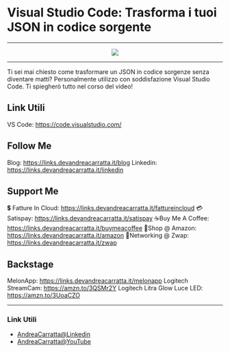 # Visual Studio Code: Trasforma i tuoi JSON in codice sorgente
 
<hr />
 
<div align="center">

<a href="https://www.youtube.com/v/WpP2MLDa-_I?version=3" target="_blank" alt="Visual Studio Code: Trasforma i tuoi JSON in codice sorgente">

<img src="https://img.youtube.com/vi/WpP2MLDa-_I/0.jpg" />

</a>

</div>
 
<hr />
 
Ti sei mai chiesto come trasformare un JSON in codice sorgenze senza diventare matti? Personalmente utilizzo con soddisfazione Visual Studio Code. Ti spiegherò tutto nel corso del video!

## Link Utili
VS Code: https://code.visualstudio.com/

## Follow Me

Blog: https://links.devandreacarratta.it/blog 
Linkedin: https://links.devandreacarratta.it/linkedin

## Support Me 

💲 Fatture In Cloud: https://links.devandreacarratta.it/fattureincloud
💳Satispay: https://links.devandreacarratta.it/satispay
☕Buy Me A Coffee: https://links.devandreacarratta.it/buymeacoffee
🛒Shop @ Amazon: https://links.devandreacarratta.it/amazon
🤝Networking @ Zwap: https://links.devandreacarratta.it/zwap

## Backstage
MelonApp: https://links.devandreacarratta.it/melonapp
Logitech StreamCam: https://amzn.to/3QSMr2Y
Logitech Litra Glow Luce LED: https://amzn.to/3UoaCZO
 
<hr />
 
### Link Utili
- [AndreaCarratta@Linkedin](https://links.devandreacarratta.it/linkedin)
- [AndreaCarratta@YouTube](https://links.devandreacarratta.it/youtube)


